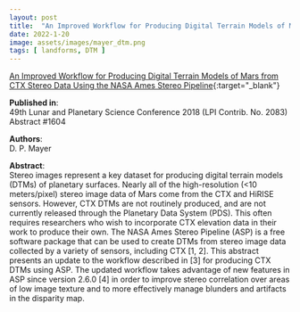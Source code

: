 ```yaml
---
layout: post
title:  "An Improved Workflow for Producing Digital Terrain Models of Mars from CTX Stereo Data Using the NASA Ames Stereo Pipeline"
date: 2022-1-20
image: assets/images/mayer_dtm.png
tags: [ landforms, DTM ]
---
```


[An Improved Workflow for Producing Digital Terrain Models of Mars from CTX Stereo Data Using the NASA Ames Stereo Pipeline](https://www.hou.usra.edu/meetings/lpsc2018/pdf/1604.pdf){:target="_blank"}  


**Published in**:   
49th Lunar and Planetary Science Conference 2018 (LPI Contrib. No. 2083) Abstract #1604 

**Authors**:   
D. P. Mayer

**Abstract**:   
Stereo images represent a key dataset for producing digital terrain models (DTMs) of planetary surfaces. Nearly all of the high-resolution (<10 meters/pixel) stereo image data of Mars come from the CTX and HiRISE sensors. However, CTX
DTMs are not routinely produced, and are not currently released through the Planetary Data System (PDS). This often requires researchers who wish to incorporate CTX elevation data in their work to produce their own. The NASA Ames Stereo Pipeline (ASP) is a free software package that can be used to create DTMs from stereo image data collected by a
variety of sensors, including CTX [1, 2]. This abstract presents an update to the workflow described in [3] for producing CTX DTMs using ASP. The updated workflow takes advantage of new features in ASP since version 2.6.0 [4] in order to improve stereo correlation over areas of low image texture and to more effectively manage blunders and
artifacts in the disparity map.